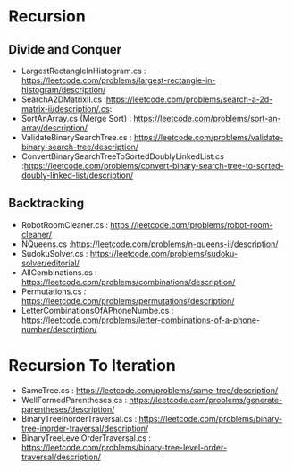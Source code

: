 # Recursion

## Divide and Conquer

- LargestRectangleInHistogram.cs : https://leetcode.com/problems/largest-rectangle-in-histogram/description/
- SearchA2DMatrixII.cs :https://leetcode.com/problems/search-a-2d-matrix-ii/description/.cs:
- SortAnArray.cs (Merge Sort) : https://leetcode.com/problems/sort-an-array/description/
- ValidateBinarySearchTree.cs : https://leetcode.com/problems/validate-binary-search-tree/description/
- ConvertBinarySearchTreeToSortedDoublyLinkedList.cs :https://leetcode.com/problems/convert-binary-search-tree-to-sorted-doubly-linked-list/description/


## Backtracking

- RobotRoomCleaner.cs : https://leetcode.com/problems/robot-room-cleaner/
- NQueens.cs :https://leetcode.com/problems/n-queens-ii/description/
- SudokuSolver.cs : https://leetcode.com/problems/sudoku-solver/editorial/
- AllCombinations.cs : https://leetcode.com/problems/combinations/description/
- Permutations.cs : https://leetcode.com/problems/permutations/description/
- LetterCombinationsOfAPhoneNumbe.cs : https://leetcode.com/problems/letter-combinations-of-a-phone-number/description/


# Recursion To Iteration

- SameTree.cs : https://leetcode.com/problems/same-tree/description/
- WellFormedParentheses.cs : https://leetcode.com/problems/generate-parentheses/description/
- BinaryTreeInorderTraversal.cs : https://leetcode.com/problems/binary-tree-inorder-traversal/description/
- BinaryTreeLevelOrderTraversal.cs : https://leetcode.com/problems/binary-tree-level-order-traversal/description/